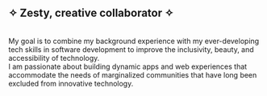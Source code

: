<h2>✧ Zesty, creative collaborator ✧</h2>
<br>
My goal is to combine my background experience with my ever-developing tech skills in software development to improve the inclusivity, beauty, and accessibility of technology. 
<br>
I am passionate about building dynamic apps and web experiences that accommodate the needs of marginalized communities that have long been excluded from innovative technology.

<!--
**eliamue/eliamue** is a ✨ _special_ ✨ repository because its `README.md` (this file) appears on your GitHub profile.

Here are some ideas to get you started:

- 🔭 I’m currently working on ...
- 🌱 I’m currently learning ...
- 👯 I’m looking to collaborate on ...
- 🤔 I’m looking for help with ...
- 💬 Ask me about ...
- 📫 How to reach me: ...
- 😄 Pronouns: ...
- ⚡ Fun fact: ...
-->

